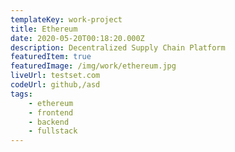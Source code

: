```yaml
---
templateKey: work-project
title: Ethereum
date: 2020-05-20T00:18:20.000Z
description: Decentralized Supply Chain Platform
featuredItem: true
featuredImage: /img/work/ethereum.jpg
liveUrl: testset.com
codeUrl: github,/asd
tags:
    - ethereum
    - frontend
    - backend
    - fullstack
---
```

